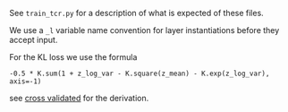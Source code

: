 See `train_tcr.py` for a description of what is expected of these files.

We use a `_l` variable name convention for layer instantiations before they accept input.

For the KL loss we use the formula

    -0.5 * K.sum(1 + z_log_var - K.square(z_mean) - K.exp(z_log_var), axis=-1)

see [cross validated](https://stats.stackexchange.com/a/7449/139272) for the derivation.
